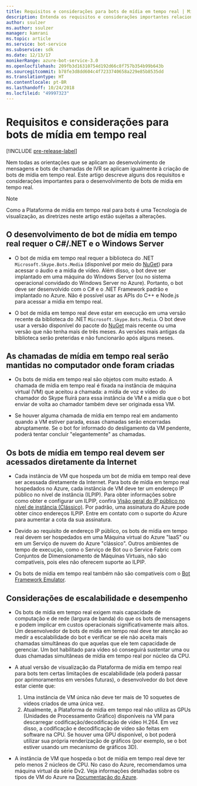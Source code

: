 ```yaml
---
title: Requisitos e considerações para bots de mídia em tempo real | Microsoft Docs
description: Entenda os requisitos e considerações importantes relacionados à criação de bots de mídia em tempo real para o Skype, usando o Construtor de bot do SDK para .NET.
author: ssulzer
ms.author: ssulzer
manager: kamrani
ms.topic: article
ms.service: bot-service
ms.subservice: sdk
ms.date: 12/13/17
monikerRange: azure-bot-service-3.0
ms.openlocfilehash: 209fb3d16310754d192d66c8f757b354b99b643b
ms.sourcegitcommit: b78fe3d8dd604c4f7233740658a229e85b8535dd
ms.translationtype: HT
ms.contentlocale: pt-BR
ms.lasthandoff: 10/24/2018
ms.locfileid: "49997323"
---
```

# <a name="requirements-and-considerations-for-real-time-media-bots"></a>Requisitos e considerações para bots de mídia em tempo real

[!INCLUDE [pre-release-label](../includes/pre-release-label-v3.md)]

Nem todas as orientações que se aplicam ao desenvolvimento de mensagens e bots de chamadas de IVR se aplicam igualmente à criação de bots de mídia em tempo real. Este artigo descreve alguns dos requisitos e considerações importantes para o desenvolvimento de bots de mídia em tempo real. 

> [!NOTE]
> Como a Plataforma de mídia em tempo real para bots é uma Tecnologia de visualização, as diretrizes neste artigo estão sujeitas a alterações.

## <a name="real-time-media-bot-development-requires-cnet-and-windows-server"></a>O desenvolvimento de bot de mídia em tempo real requer o C#/.NET e o Windows Server

- O bot de mídia em tempo real requer a biblioteca do .NET `Microsoft.Skype.Bots.Media` (disponível por meio do <a href="https://www.nuget.org/" target="_blank">NuGet</a>) para acessar o áudio e a mídia de vídeo. Além disso, o bot deve ser implantado em uma máquina do Windows Server (ou no sistema operacional convidado do Windows Server no Azure). Portanto, o bot deve ser desenvolvido com o C# e o .NET Framework padrão e implantado no Azure. Não é possível usar as APIs do C++ e Node.js para acessar a mídia em tempo real.

- O bot de mídia em tempo real deve estar em execução em uma versão recente da biblioteca do .NET `Microsoft.Skype.Bots.Media`. O bot deve usar a versão disponível do pacote do <a href="https://www.nuget.org/" target="_blank">NuGet</a> mais recente ou uma versão que não tenha mais de três meses. As versões mais antigas da biblioteca serão preteridas e não funcionarão após alguns meses.

## <a name="real-time-media-calls-stay-on-the-machine-where-they-were-created"></a>As chamadas de mídia em tempo real serão mantidas no computador onde foram criadas

- Os bots de mídia em tempo real são objetos com muito estado. A chamada de mídia em tempo real é fixada na instância de máquina virtual (VM) que aceitou a chamada: a mídia de voz e vídeo do chamador do Skype fluirá para essa instância de VM e a mídia que o bot enviar de volta ao chamador também deve ser originada essa VM.

- Se houver alguma chamada de mídia em tempo real em andamento quando a VM estiver parada, essas chamadas serão encerradas abruptamente. Se o bot for informado do desligamento da VM pendente, poderá tentar concluir "elegantemente" as chamadas.

## <a name="real-time-media-bots-must-be-directly-accessible-on-the-internet"></a>Os bots de mídia em tempo real devem ser acessados diretamente da Internet

- Cada instância de VM que hospeda um bot de mídia em tempo real deve ser acessada diretamente da Internet. Para bots de mídia em tempo real hospedados no Azure, cada instância de VM deve ter um endereço IP público no nível de instância (ILPIP). Para obter informações sobre como obter e configurar um ILPIP, confira <a href="/azure/virtual-network/virtual-networks-instance-level-public-ip" target="_blank">Visão geral do IP público no nível de instância (Clássico)</a>. Por padrão, uma assinatura do Azure pode obter cinco endereços ILPIP. Entre em contato com o suporte do Azure para aumentar a cota da sua assinatura.

- Devido ao requisito de endereço IP público, os bots de mídia em tempo real devem ser hospedados em uma Máquina virtual do Azure "IaaS" ou em um Serviço de nuvem do Azure "clássico". Outros ambientes de tempo de execução, como o Serviço de Bot ou o Service Fabric com Conjuntos de Dimensionamento de Máquinas Virtuais, não são compatíveis, pois eles não oferecem suporte ao ILPIP.

- Os bots de mídia em tempo real também não são compatíveis com o [Bot Framework Emulator](../bot-service-debug-emulator.md).

## <a name="scalability-and-performance-considerations"></a>Considerações de escalabilidade e desempenho

- Os bots de mídia em tempo real exigem mais capacidade de computação e de rede (largura de banda) do que os bots de mensagens e podem implicar em custos operacionais significativamente mais altos. Um desenvolvedor de bots de mídia em tempo real deve ter atenção ao medir a escalabilidade do bot e verificar se ele não aceita mais chamadas simultâneas do que aquelas que ele tem capacidade de gerenciar. Um bot habilitado para vídeo só conseguirá sustentar uma ou duas chamadas simultâneas de mídia em tempo real por núcleo da CPU.

- A atual versão de visualização da Plataforma de mídia em tempo real para bots tem certas limitações de escalabilidade (ela poderá passar por aprimoramentos em versões futuras), o desenvolvedor do bot deve estar ciente que: 
  1. Uma instância de VM única não deve ter mais de 10 soquetes de vídeos criados de uma única vez.
  2. Atualmente, a Plataforma de mídia em tempo real não utiliza as GPUs (Unidades de Processamento Gráfico) disponíveis na VM para descarregar codificação/decodificação de vídeo H.264. Em vez disso, a codificação e decodificação de vídeo são feitas em software na CPU. Se houver uma GPU disponível, o bot poderá utilizar sua própria renderização de gráficos (por exemplo, se o bot estiver usando um mecanismo de gráficos 3D).

- A instância de VM que hospeda o bot de mídia em tempo real deve ter pelo menos 2 núcleos de CPU. No caso do Azure, recomendamos uma máquina virtual da série Dv2. Veja informações detalhadas sobre os tipos de VM do Azure na <a href="/azure/virtual-machines/windows/sizes-general" target="_blank">Documentação do Azure</a>. 
